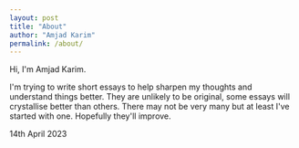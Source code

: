 ```yaml
---
layout: post
title: "About"
author: "Amjad Karim"
permalink: /about/
---
```


Hi, I'm Amjad Karim.

I'm trying to write short essays to help sharpen my thoughts and understand things better. They are unlikely to be original, some essays will crystallise better than others. There may not be very many but at least I've started with one. Hopefully they'll improve.

14th April 2023
